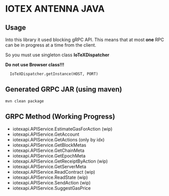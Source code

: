 # IOTEX ANTENNA JAVA

## Usage

Into this library it used blocking gRPC API. This means that at most **one** RPC can be in progress at a time from the client. 

So you must use singleton class **IoTeXDispatcher** 

**Do not use Browser class!!!**

```
  IoTeXDispatcher.getInstance(HOST, PORT)
```

## Generated GRPC JAR (using maven)

```
mvn clean package
```

## GRPC Method (Working Progress)

* iotexapi.APIService.EstimateGasForAction (wip)
* iotexapi.APIService.GetAccount
* iotexapi.APIService.GetActions (only by idx)
* iotexapi.APIService.GetBlockMetas
* iotexapi.APIService.GetChainMeta
* iotexapi.APIService.GetEpochMeta
* iotexapi.APIService.GetReceiptByAction (wip)
* iotexapi.APIService.GetServerMeta
* iotexapi.APIService.ReadContract (wip)
* iotexapi.APIService.ReadState (wip)
* iotexapi.APIService.SendAction (wip)
* iotexapi.APIService.SuggestGasPrice
